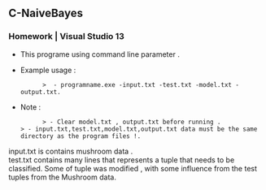 ## C-NaiveBayes
### Homework | Visual Studio 13
- This programe using command line parameter .
- Example usage :

            >  - programname.exe -input.txt -test.txt -model.txt -output.txt.
- Note :

			> - Clear model.txt , output.txt before running .
      > - input.txt,test.txt,model.txt,output.txt data must be the same directory as the program files !.

input.txt is contains mushroom data .  
test.txt contains many lines that represents a tuple that needs to be classified. Some of tuple was modified , with some influence from the test tuples from the Mushroom data.
